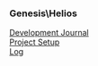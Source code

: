 ### Genesis\Helios

[Development Journal](Development_Journal.md)  
[Project Setup](Project_Setup.md)  
[Log](Log.md)
